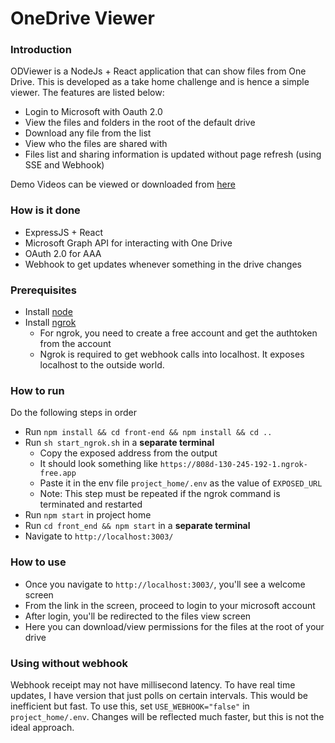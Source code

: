 # OneDrive Viewer
### Introduction

ODViewer is a NodeJs + React application that can show files from One Drive.
This is developed as a take home challenge and is hence a simple viewer.
The features are listed below:
* Login to Microsoft with Oauth 2.0
* View the files and folders in the root of the default drive
* Download any file from the list
* View who the files are shared with
* Files list and sharing information is updated without page refresh (using SSE and Webhook)

Demo Videos can be viewed or downloaded from [here](https://drive.google.com/drive/folders/1rET6uiuSYdIEZs_OJBRQzV6SvIRBJzQp?usp=sharing)

### How is it done
* ExpressJS + React
* Microsoft Graph API for interacting with One Drive
* OAuth 2.0 for AAA
* Webhook to get updates whenever something in the drive changes


### Prerequisites

* Install [node](https://nodejs.org/en/download)
* Install [ngrok](https://ngrok.com/download)
  * For ngrok, you need to create a free account and get the authtoken from the account
  * Ngrok is required to get webhook calls into localhost. It exposes localhost to the outside world.

### How to run

Do the following steps in order

* Run `npm install && cd front-end && npm install && cd ..`
* Run `sh start_ngrok.sh` in a **separate terminal**
  * Copy the exposed address from the output
  * It should look something like `https://808d-130-245-192-1.ngrok-free.app`
  * Paste it in the env file `project_home/.env` as the value of `EXPOSED_URL`
  * Note: This step must be repeated if the ngrok command is terminated and restarted
* Run `npm start` in project home
* Run `cd front_end && npm start` in a **separate terminal**
* Navigate to `http://localhost:3003/`

### How to use
* Once you navigate to `http://localhost:3003/`, you'll see a welcome screen
* From the link in the screen, proceed to login to your microsoft account
* After login, you'll be redirected to the files view screen
* Here you can download/view permissions for the files at the root of your drive

### Using without webhook
Webhook receipt may not have millisecond latency. To have real time updates, I have version that just polls on certain intervals.
This would be inefficient but fast. To use this, set `USE_WEBHOOK="false"` in `project_home/.env`.
Changes will be reflected much faster, but this is not the ideal approach.
